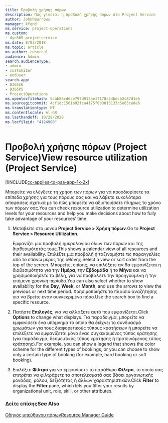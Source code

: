 ```yaml
---
title: Προβολή χρήσης πόρων
description: Πώς γίνεται η προβολή χρήσης πόρων στο Project Service
author: JohnPBurrows
manager: kfend
ms.service: project-operations
ms.custom:
- dyn365-projectservice
ms.date: 8/03/2018
ms.topic: article
ms.author: ruhercul
audience: Admin
search.audienceType:
- admin
- customizer
- enduser
search.app:
- D365CE
- D365PS
- ProjectOperations
ms.openlocfilehash: 5cab86cd6ce797d912ae17178c34bdcb2c87d1e5
ms.sourcegitcommit: 4cf1dc1561b92fca4175f0b3813133c5e63ce8e6
ms.translationtype: HT
ms.contentlocale: el-GR
ms.lasthandoff: 10/28/2020
ms.locfileid: "4124908"
---
```

# <a name="view-resource-utilization-project-service"></a><span data-ttu-id="8762f-103">Προβολή χρήσης πόρων (Project Service)</span><span class="sxs-lookup"><span data-stu-id="8762f-103">View resource utilization (Project Service)</span></span>

[!INCLUDE[cc-applies-to-psa-app-1x-2x](../includes/cc-applies-to-psa-app-1x-2x.md)]

<span data-ttu-id="8762f-104">Μπορείτε να ελέγξετε τη χρήση των πόρων για να προσδιορίσετε τα επίπεδα χρήσης για τους πόρους σας και να λάβετε ευκολότερα αποφάσεις σχετικά με το πώς μπορείτε να αξιοποιήσετε πλήρως το χρόνο των πόρων σας.</span><span class="sxs-lookup"><span data-stu-id="8762f-104">You can check resource utilization to determine utilization levels for your resources and help you make decisions about how to fully take advantage of your resources’ time.</span></span>  
  
1. <span data-ttu-id="8762f-105">Μεταβείτε στο μενού **Project Service > Χρήση πόρων**.</span><span class="sxs-lookup"><span data-stu-id="8762f-105">Go to **Project Service > Resource Utilization**.</span></span> 

     <span data-ttu-id="8762f-106">Εμφανίζει μια προβολή ημερολογίου όλων των πόρων και της διαθεσιμότητάς τους.</span><span class="sxs-lookup"><span data-stu-id="8762f-106">This shows a calendar view of all resources and their availability.</span></span> <span data-ttu-id="8762f-107">Επιλέξτε μια προβολή ή ταξινομήστε τις παραγγελίες από το επάνω μέρος της οθόνης.</span><span class="sxs-lookup"><span data-stu-id="8762f-107">Select a view or sort order from the top of the screen.</span></span> <span data-ttu-id="8762f-108">Μπορείτε, επίσης, να επιλέξετε αν θα εμφανίζεται η διαθεσιμότητα για την **Ημέρα**, την **Εβδομάδα** ή το **Μήνα** και να χρησιμοποιήσετε τα βέλη, για να προβάλετε την προηγούμενη ή την επόμενη χρονική περίοδο.</span><span class="sxs-lookup"><span data-stu-id="8762f-108">You can also select whether to show availability for the **Day**, **Week**, or **Month**, and use the arrows to view the previous or next time period.</span></span> <span data-ttu-id="8762f-109">Χρησιμοποιήστε το πλαίσιο αναζήτησης για να βρείτε έναν συγκεκριμένο πόρο.</span><span class="sxs-lookup"><span data-stu-id="8762f-109">Use the search box to find a specific resource.</span></span>      
  
2. <span data-ttu-id="8762f-110">Πατήστε **Επιλογές**, για να αλλάξετε αυτό που εμφανίζεται.</span><span class="sxs-lookup"><span data-stu-id="8762f-110">Click **Options** to change what displays.</span></span> <span data-ttu-id="8762f-111">Για παράδειγμα, μπορείτε να εμφανίσετε ένα υπόμνημα το οποίο θα δείχνει το συνδυασμό χρωμάτων για τους διαφορετικούς τύπους κρατήσεων ή μπορείτε να επιλέξετε να εμφανίζεται μόνο ένας συγκεκριμένος τύπος κράτησης (για παράδειγμα, δεσμευτικός τύπος κράτησης ή προτεινόμενος τύπος κράτησης).</span><span class="sxs-lookup"><span data-stu-id="8762f-111">For example, you can show a legend that shows the color scheme for the different types of bookings, or you can choose to show only a certain type of booking (for example, hard booking or soft booking).</span></span>  

3. <span data-ttu-id="8762f-112">Επιλέξτε **Φίλτρο** για να εμφανίσετε το παράθυρο **Φίλτρο**, το οποίο σας επιτρέπει να φιλτράρετε τα αποτελέσματά σας βάσει οργανωτικής μονάδας, ρόλου, δεξιότητας ή άλλων χαρακτηριστικών.</span><span class="sxs-lookup"><span data-stu-id="8762f-112">Click **Filter** to display the **Filter** pane, which lets you filter your results by organizational unit, role, skill, or other attributes.</span></span>  
  
### <a name="see-also"></a><span data-ttu-id="8762f-113">Δείτε επίσης</span><span class="sxs-lookup"><span data-stu-id="8762f-113">See Also</span></span>  
 [<span data-ttu-id="8762f-114">Οδηγός υπεύθυνου πόρων</span><span class="sxs-lookup"><span data-stu-id="8762f-114">Resource Manager Guide</span></span>](../psa/resource-manager-guide.md)

